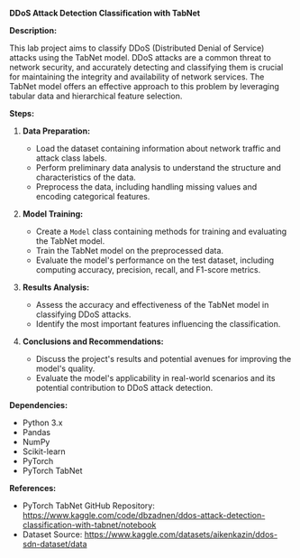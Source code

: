 **DDoS Attack Detection Classification with TabNet**

**Description:**

This lab project aims to classify DDoS (Distributed Denial of Service) attacks using the TabNet model. DDoS attacks are a common threat to network security, and accurately detecting and classifying them is crucial for maintaining the integrity and availability of network services. The TabNet model offers an effective approach to this problem by leveraging tabular data and hierarchical feature selection.

**Steps:**

1. **Data Preparation:**
   - Load the dataset containing information about network traffic and attack class labels.
   - Perform preliminary data analysis to understand the structure and characteristics of the data.
   - Preprocess the data, including handling missing values and encoding categorical features.

2. **Model Training:**
   - Create a `Model` class containing methods for training and evaluating the TabNet model.
   - Train the TabNet model on the preprocessed data.
   - Evaluate the model's performance on the test dataset, including computing accuracy, precision, recall, and F1-score metrics.

3. **Results Analysis:**
   - Assess the accuracy and effectiveness of the TabNet model in classifying DDoS attacks.
   - Identify the most important features influencing the classification.

4. **Conclusions and Recommendations:**
   - Discuss the project's results and potential avenues for improving the model's quality.
   - Evaluate the model's applicability in real-world scenarios and its potential contribution to DDoS attack detection.

**Dependencies:**

- Python 3.x
- Pandas
- NumPy
- Scikit-learn
- PyTorch
- PyTorch TabNet



**References:**

- PyTorch TabNet GitHub Repository: https://www.kaggle.com/code/dbzadnen/ddos-attack-detection-classification-with-tabnet/notebook
- Dataset Source: https://www.kaggle.com/datasets/aikenkazin/ddos-sdn-dataset/data

